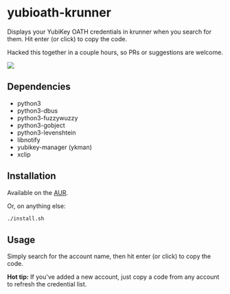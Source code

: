 # yubioath-krunner

Displays your YubiKey OATH credentials in krunner when you search for them. Hit enter (or click) to copy the code.

Hacked this together in a couple hours, so PRs or suggestions are welcome.

![](https://i.imgur.com/wrrZR4T.gif)

## Dependencies

* python3
* python3-dbus
* python3-fuzzywuzzy
* python3-gobject
* python3-levenshtein
* libnotify
* yubikey-manager (ykman)
* xclip

## Installation

Available on the [AUR](https://aur.archlinux.org/packages/yubioath-krunner).

Or, on anything else:

```bash
./install.sh
```


## Usage

Simply search for the account name, then hit enter (or click) to copy the code.

**Hot tip:** If you've added a new account, just copy a code from any account to refresh the credential list.